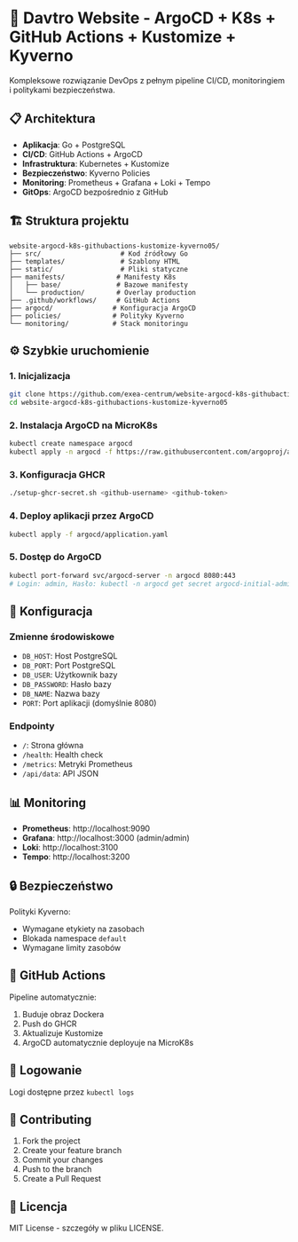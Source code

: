 # 🚀 Davtro Website - ArgoCD + K8s + GitHub Actions + Kustomize + Kyverno

Kompleksowe rozwiązanie DevOps z pełnym pipeline CI/CD, monitoringiem i politykami bezpieczeństwa.

## 📋 Architektura

- **Aplikacja**: Go + PostgreSQL
- **CI/CD**: GitHub Actions + ArgoCD
- **Infrastruktura**: Kubernetes + Kustomize
- **Bezpieczeństwo**: Kyverno Policies
- **Monitoring**: Prometheus + Grafana + Loki + Tempo
- **GitOps**: ArgoCD bezpośrednio z GitHub

## 🏗️ Struktura projektu

```
website-argocd-k8s-githubactions-kustomize-kyverno05/
├── src/                    # Kod źródłowy Go
├── templates/              # Szablony HTML
├── static/                 # Pliki statyczne
├── manifests/             # Manifesty K8s
│   ├── base/              # Bazowe manifesty
│   └── production/        # Overlay production
├── .github/workflows/     # GitHub Actions
├── argocd/               # Konfiguracja ArgoCD
├── policies/             # Polityky Kyverno
└── monitoring/           # Stack monitoringu
```

## ⚙️ Szybkie uruchomienie

### 1. Inicjalizacja
```bash
git clone https://github.com/exea-centrum/website-argocd-k8s-githubactions-kustomize-kyverno05.git
cd website-argocd-k8s-githubactions-kustomize-kyverno05
```

### 2. Instalacja ArgoCD na MicroK8s
```bash
kubectl create namespace argocd
kubectl apply -n argocd -f https://raw.githubusercontent.com/argoproj/argo-cd/stable/manifests/install.yaml
```

### 3. Konfiguracja GHCR
```bash
./setup-ghcr-secret.sh <github-username> <github-token>
```

### 4. Deploy aplikacji przez ArgoCD
```bash
kubectl apply -f argocd/application.yaml
```

### 5. Dostęp do ArgoCD
```bash
kubectl port-forward svc/argocd-server -n argocd 8080:443
# Login: admin, Hasło: kubectl -n argocd get secret argocd-initial-admin-secret -o jsonpath="{.data.password}" | base64 -d
```

## 🔧 Konfiguracja

### Zmienne środowiskowe
- `DB_HOST`: Host PostgreSQL
- `DB_PORT`: Port PostgreSQL  
- `DB_USER`: Użytkownik bazy
- `DB_PASSWORD`: Hasło bazy
- `DB_NAME`: Nazwa bazy
- `PORT`: Port aplikacji (domyślnie 8080)

### Endpointy
- `/`: Strona główna
- `/health`: Health check
- `/metrics`: Metryki Prometheus
- `/api/data`: API JSON

## 📊 Monitoring

- **Prometheus**: http://localhost:9090
- **Grafana**: http://localhost:3000 (admin/admin)
- **Loki**: http://localhost:3100
- **Tempo**: http://localhost:3200

## 🔒 Bezpieczeństwo

Polityki Kyverno:
- Wymagane etykiety na zasobach
- Blokada namespace `default`
- Wymagane limity zasobów

## 🚀 GitHub Actions

Pipeline automatycznie:
1. Buduje obraz Dockera
2. Push do GHCR  
3. Aktualizuje Kustomize
4. ArgoCD automatycznie deployuje na MicroK8s

## 📝 Logowanie

Logi dostępne przez `kubectl logs`

## 🤝 Contributing

1. Fork the project
2. Create your feature branch
3. Commit your changes
4. Push to the branch
5. Create a Pull Request

## 📄 Licencja

MIT License - szczegóły w pliku LICENSE.
